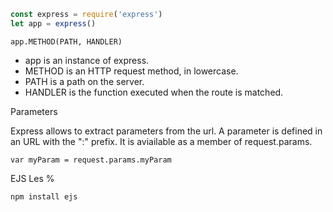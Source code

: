 
```js
const express = require('express')
let app = express()
```

`app.METHOD(PATH, HANDLER)`
- app is an instance of express.
- METHOD is an HTTP request method, in lowercase. 
- PATH is a path on the server.
- HANDLER is the function executed when the route is matched.


Parameters

Express allows to extract parameters from the url. A parameter is defined in an URL with the ":" prefix. It is aviailable as a member of request.params.

`var myParam = request.params.myParam`


EJS
Les % 

`npm install ejs`

